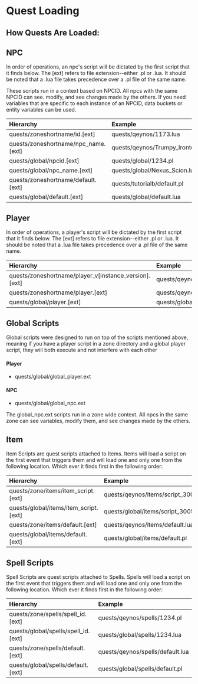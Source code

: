 # Quest Loading

## How Quests Are Loaded:

## NPC

In order of operations, an npc's script will be dictated by the first script that it finds below.  The \[ext\] refers to file extension--either .pl or .lua.  It should be noted that a .lua file takes precedence over a .pl file of the same name. 

These scripts run in a context based on NPCID.  All npcs with the same NPCID can see. modify, and see changes made by the others.  If you need variables that are specific to each instance of an NPCID, data buckets or entity variables can be used.

| Hierarchy | Example |
| :--- | :--- |
| quests/zoneshortname/id.\[ext\] | quests/qeynos/1173.lua |
| quests/zoneshortname/npc\_name.\[ext\] | quests/qeynos/Trumpy\_Irontoe.pl |
| quests/global/npcid.\[ext\] | quests/global/1234.pl |
| quests/global/npc\_name.\[ext\] | quests/global/Nexus\_Scion.lua |
| quests/zoneshortname/default.\[ext\] | quests/tutorialb/default.pl |
| quests/global/default.\[ext\] | quests/global/default.lua |

## Player

In order of operations, a player's script will be dictated by the first script that it finds below.  The \[ext\] refers to file extension--either .pl or .lua.  It should be noted that a .lua file takes precedence over a .pl file of the same name. 

| Hierarchy | Example |
| :--- | :--- |
| quests/zoneshortname/player\_v\[instance\_version\].\[ext\] | quests/qeynos/player\_v1.pl |
| quests/zoneshortname/player.\[ext\] | quests/qeynos/player.lua |
| quests/global/player.\[ext\] | quests/global/player.pl |

## Global Scripts

Global scripts were designed to run on top of the scripts mentioned above, meaning if you have a player script in a zone directory and a global player script, they will both execute and not interfere with each other

#### Player

* quests/global/global\_player.ext

#### NPC

* quests/global/global\_npc.ext

The global\_npc.ext scripts run in a zone wide context.  All npcs in the same zone can see variables, modify them, and see changes made by the others.

## Item

Item Scripts are quest scripts attached to Items. Items will load a script on the first event that triggers them and will load one and only one from the following location. Which ever it finds first in the following order:

| Hierarchy | Example |
| :--- | :--- |
| quests/zone/items/item\_script.\[ext\] | quests/qeynos/items/script\_30057.pl |
| quests/global/items/item\_script.\[ext\] | quests/global/items/script\_30057.lua |
| quests/zone/items/default.\[ext\] | quests/qeynos/items/default.lua |
| quests/global/items/default.\[ext\] | quests/global/items/default.pl |

## Spell Scripts

Spell Scripts are quest scripts attached to Spells. Spells will load a script on the first event that triggers them and will load one and only one from the following location. Which ever it finds first in the following order:

| Hierarchy | Example |
| :--- | :--- |
| quests/zone/spells/spell\_id.\[ext\] | quests/qeynos/spells/1234.pl |
| quests/global/spells/spell\_id.\[ext\] | quests/global/spells/1234.lua |
| quests/zone/spells/default.\[ext\] | quests/qeynos/spells/default.lua |
| quests/global/spells/default.\[ext\] | quests/global/spells/default.pl |

